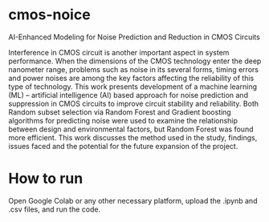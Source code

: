 # cmos-noice
AI-Enhanced Modeling for Noise Prediction and Reduction in CMOS Circuits

Interference in CMOS circuit is another important aspect in system performance. When the
dimensions of the CMOS technology enter the deep nanometer range, problems such as
noise in its several forms, timing errors and power noises are among the key factors
affecting the reliability of this type of technology. This work presents development of a
machine learning (ML) – artificial intelligence (AI) based approach for noise prediction and
suppression in CMOS circuits to improve circuit stability and reliability. Both Random subset
selection via Random Forest and Gradient boosting algorithms for predicting noise were
used to examine the relationship between design and environmental factors, but Random
Forest was found more efficient. This work discusses the method used in the study, findings,
issues faced and the potential for the future expansion of the project.

# How to run
Open Google Colab or any other necessary platform, upload the .ipynb and .csv files, and run the code.
